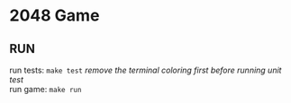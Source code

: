 # 2048 Game

## RUN

run tests: `make test` *remove the terminal coloring first before running unit test* \
run game: `make run`
